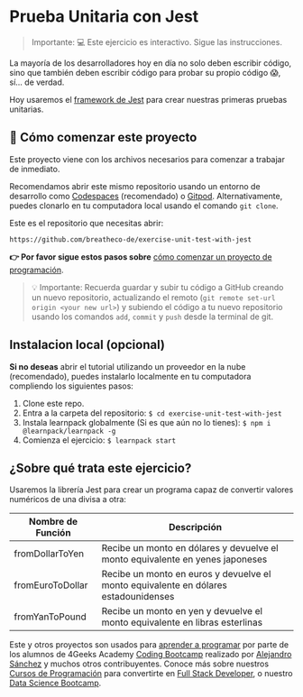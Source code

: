 <!-- hide -->
# Prueba Unitaria con Jest
<!-- endhide -->

> Importante: 💻 Este ejercicio es interactivo. Sigue las instrucciones.

La mayoría de los desarrolladores hoy en día no solo deben escribir código, sino que también deben escribir código para probar su propio código 😱, sí... de verdad.

Hoy usaremos el [framework de Jest](https://jestjs.io/) para crear nuestras primeras pruebas unitarias.

<onlyfor saas="false" withBanner="false">
  
## 🌱 Cómo comenzar este proyecto

Este proyecto viene con los archivos necesarios para comenzar a trabajar de inmediato.

Recomendamos abrir este mismo repositorio usando un entorno de desarrollo como [Codespaces](https://4geeks.com/es/lesson/tutorial-de-github-codespaces) (recomendado) o [Gitpod](https://4geeks.com/es/lesson/como-utilizar-gitpod). Alternativamente, puedes clonarlo en tu computadora local usando el comando `git clone`.

Este es el repositorio que necesitas abrir:

```text
https://github.com/breatheco-de/exercise-unit-test-with-jest
```

**👉 Por favor sigue estos pasos sobre** [cómo comenzar un proyecto de programación](https://4geeks.com/es/lesson/como-comenzar-un-proyecto-de-codificacion).

> 💡 Importante: Recuerda guardar y subir tu código a GitHub creando un nuevo repositorio, actualizando el remoto (`git remote set-url origin <your new url>`) y subiendo el código a tu nuevo repositorio usando los comandos `add`, `commit` y `push` desde la terminal de git.

## Instalacion local (opcional)

**Si no deseas** abrir el tutorial utilizando un proveedor en la nube (recomendado), puedes instalarlo localmente en tu computadora compliendo los siguientes pasos:

1. Clone este repo.
2. Entra a la carpeta del repositorio: `$ cd exercise-unit-test-with-jest`
3. Instala learnpack globalmente (Si es que aún no lo tienes): `$ npm i @learnpack/learnpack -g`
4. Comienza el ejercicio: `$ learnpack start`

</onlyfor>

## ¿Sobre qué trata este ejercicio?

Usaremos la librería Jest para crear un programa capaz de convertir valores numéricos de una divisa a otra:

| Nombre de Función | Descripción                                                           |
| ----------------- | --------------------------------------------------------------------- |
| fromDollarToYen   | Recibe un monto en dólares y devuelve el monto equivalente en yenes japoneses |
| fromEuroToDollar  | Recibe un monto en euros y devuelve el monto equivalente en dólares estadounidenses|
| fromYanToPound    | Recibe un monto en yen y devuelve el monto equivalente en libras esterlinas |

Este y otros proyectos son usados para [aprender a programar](https://4geeksacademy.com/es/aprender-a-programar/aprender-a-programar-desde-cero) por parte de los alumnos de 4Geeks Academy [Coding Bootcamp](https://4geeksacademy.com/us/coding-bootcamp) realizado por [Alejandro Sánchez](https://twitter.com/alesanchezr) y muchos otros contribuyentes. Conoce más sobre nuestros [Cursos de Programación](https://4geeksacademy.com/es/curso-de-programacion-desde-cero?lang=es) para convertirte en [Full Stack Developer](https://4geeksacademy.com/es/coding-bootcamps/desarrollador-full-stack/?lang=es), o nuestro [Data Science Bootcamp](https://4geeksacademy.com/es/coding-bootcamps/curso-datascience-machine-learning).
